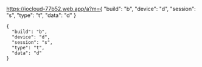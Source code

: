 https://iocloud-77b52.web.app/a?m={ "build": "b", "device": "d", "session": "s", "type": "t", "data": "d" }



```
{
  "build": "b",
  "device": "d",
  "session": "s",
  "type": "t",
  "data": "d"
}
```
